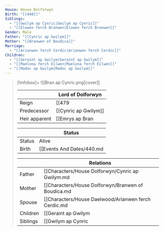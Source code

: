 ```yaml
---
House: House Dolforwyn
Birth: "[[440]]"
Siblings:
  - "[[Gwilym ap Cynric|Gwilym ap Cynric]]"
  - "[[Elowen ferch Branwen|Elowen ferch Branwen]]"
Gender: Male
Father: "[[Cynric ap Gwilym]]"
Mother: "[[Branwen of Boudica]]"
Marriage:
  - "[[Arianwen ferch Cerdic|Arianwen ferch Cerdic]]"
Children:
  - "[[Geraint ap Gwilym|Geraint ap Gwilym]]"
  - "[[Maelona ferch Eilwen|Maelona ferch Eilwen]]"
  - "[[Madoc ap Gwilym|Madoc ap Gwilym]]"
---
```

> [!infobox]+
> ![[Bran ap Cynric.png|cover]]
> 
> || Lord of Dolforwyn   |
> | ---- | ---- |
> |Reign | [[479|479]] |
>|Predecessor | [[Cynric ap Gwilym]] |
>|Heir apparent| [[Emrys ap Bran|Emrys ap Bran]]|
>
> || Status   |
> | ---- | ---- |
> |Status| Alive|
> |Birth| [[Events And Dates/440.md|440]] <small>(Age 45)</small> |
>
> || Relations   |
> | ---- | ---- |
> | Father | [[Characters/House Dolforwyn/Cynric ap Gwilym.md|Cynric ap Gwilym]] |
> | Mother | [[Characters/House Dolforwyn/Branwen of Boudica.md|Branwen of Boudica]] |
> | Spouse | [[Characters/House Daelwood/Arianwen ferch Cerdic.md|Arianwen ferch Cerdic]] |
> | Children| [[Geraint ap Gwilym|Geraint ap Gwilym]], [[Maelona ferch Eilwen|Maelona ferch Eilwen]], [[Madoc ap Gwilym|Madoc ap Gwilym]] |
> | Siblings | [[Gwilym ap Cynric|Gwilym ap Cynric]] <small>(Younger Brother)</small>, [[Elowen ferch Branwen|Elowen ferch Branwen]] <small>(Younger Sister)</small> |
